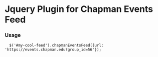 # Jquery Plugin for Chapman Events Feed

### Usage
```
  $('#my-cool-feed').chapmanEventsFeed({url: 'https://events.chapman.edu?group_id=56'});
```